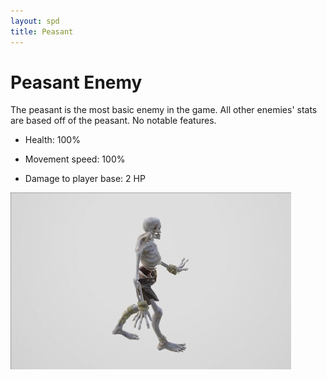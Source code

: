 ```yaml
---
layout: spd
title: Peasant
---
```


# Peasant Enemy

The peasant is the most basic enemy in the game. All other enemies' stats are based off of the peasant. No notable features.

* Health: 100%

* Movement speed: 100%

* Damage to player base: 2 HP

<img src="/assets/images/spd/enemy-basic.gif" width="449" height="283">
